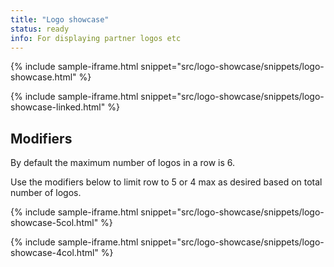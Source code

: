 ```yaml
---
title: "Logo showcase"
status: ready
info: For displaying partner logos etc
---
```


{% include sample-iframe.html snippet="src/logo-showcase/snippets/logo-showcase.html" %}

{% include sample-iframe.html snippet="src/logo-showcase/snippets/logo-showcase-linked.html" %}

## Modifiers

By default the maximum number of logos in a row is 6.

Use the modifiers below to limit row to 5 or 4 max as desired based on total number of logos.

{% include sample-iframe.html snippet="src/logo-showcase/snippets/logo-showcase-5col.html" %}

{% include sample-iframe.html snippet="src/logo-showcase/snippets/logo-showcase-4col.html" %}
